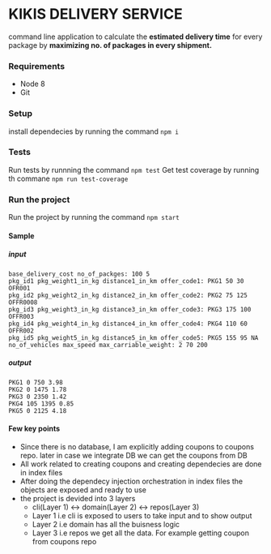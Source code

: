 
# KIKIS DELIVERY SERVICE
command line application to calculate the **estimated delivery time** for every package by **maximizing no. of packages in every shipment.**

### Requirements
* Node 8
* Git

### Setup
install dependecies by running the command `npm i`

### Tests
Run tests by runnning the command `npm test`
Get test coverage by running th commane `npm run test-coverage`

### Run the project
Run the project by running the command `npm start`
#### Sample
##### input
```
base_delivery_cost no_of_packges: 100 5
pkg_id1 pkg_weight1_in_kg distance1_in_km offer_code1: PKG1 50 30 OFR001
pkg_id2 pkg_weight2_in_kg distance2_in_km offer_code2: PKG2 75 125 OFFR0008
pkg_id3 pkg_weight3_in_kg distance3_in_km offer_code3: PKG3 175 100 OFFR003
pkg_id4 pkg_weight4_in_kg distance4_in_km offer_code4: PKG4 110 60 OFFR002
pkg_id5 pkg_weight5_in_kg distance5_in_km offer_code5: PKG5 155 95 NA
no_of_vehicles max_speed max_carriable_weight: 2 70 200
```
##### output
```
PKG1 0 750 3.98
PKG2 0 1475 1.78
PKG3 0 2350 1.42
PKG4 105 1395 0.85
PKG5 0 2125 4.18
```
#### Few key points
* Since there is no database, I am explicitly adding coupons to coupons repo. later in case we integrate DB we can get the coupons from DB
* All work related to creating coupons and creating dependecies are done in index files
* After doing the dependecy injection orchestration in index files the objects are exposed and ready to use 
* the project is devided into 3 layers
    * cli(Layer 1) <-> domain(Layer 2) <-> repos(Layer 3)
    * Layer 1 i.e cli is exposed to users to take input and to show output
    * Layer 2 i.e domain has all the buisness logic
    * Layer 3 i.e repos we get all the data. For example getting coupon from coupons repo